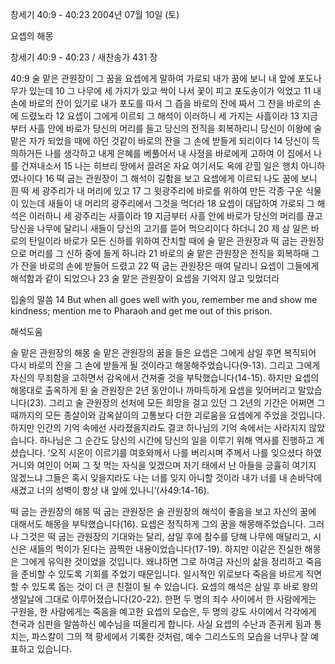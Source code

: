 창세기 40:9 - 40:23 
2004년 07월 10일 (토)

요셉의 해몽



창세기 40:9 - 40:23 / 새찬송가 431 장


40:9 술 맡은 관원장이 그 꿈을 요셉에게 말하여 가로되 내가 꿈에 보니 내 앞에 포도나무가 있는데 10 그 나무에 세 가지가 있고 싹이 나서 꽃이 피고 포도송이가 익었고 11 내 손에 바로의 잔이 있기로 내가 포도를 따서 그 즙을 바로의 잔에 짜서 그 잔을 바로의 손에 드렸노라 12 요셉이 그에게 이르되 그 해석이 이러하니 세 가지는 사흘이라 13 지금부터 사흘 안에 바로가 당신의 머리를 들고 당신의 전직을 회복하리니 당신이 이왕에 술 맡은 자가 되었을 때에 하던 것같이 바로의 잔을 그 손에 받들게 되리이다 14 당신이 득의하거든 나를 생각하고 내게 은혜를 베풀어서 내 사정을 바로에게 고하여 이 집에서 나를 건져내소서 15 나는 히브리 땅에서 끌려온 자요 여기서도 옥에 갇힐 일은 행치 아니하였나이다 16 떡 굽는 관원장이 그 해석이 길함을 보고 요셉에게 이르되 나도 꿈에 보니 흰 떡 세 광주리가 내 머리에 있고 17 그 윗광주리에 바로를 위하여 만든 각종 구운 식물이 있는데 새들이 내 머리의 광주리에서 그것을 먹더라 18 요셉이 대답하여 가로되 그 해석은 이러하니 세 광주리는 사흘이라 19 지금부터 사흘 안에 바로가 당신의 머리를 끊고 당신을 나무에 달리니 새들이 당신의 고기를 뜯어 먹으리이다 하더니 20 제 삼 일은 바로의 탄일이라 바로가 모든 신하를 위하여 잔치할 때에 술 맡은 관원장과 떡 굽는 관원장으로 머리를 그 신하 중에 들게 하니라 21 바로의 술 맡은 관원장은 전직을 회복하매 그가 잔을 바로의 손에 받들어 드렸고 22 떡 굽는 관원장은 매여 달리니 요셉이 그들에게 해석함과 같이 되었으나 23 술 맡은 관원장이 요셉을 기억지 않고 잊었더라 

입술의 말씀 
14 But when all goes well with you, remember me and show me kindness; mention me to Pharaoh and get me out of this prison.

해석도움





술 맡은 관원장의 해몽 
술 맡은 관원장의 꿈을 들은 요셉은 그에게 삼일 후면 복직되어 다시 바로의 잔을 그 손에 받들게 될 것이라고 해몽해주었습니다(9-13). 그리고 그에게 자신의 무죄함을 고하면서 감옥에서 건져줄 것을 부탁했습니다(14-15). 하지만 요셉의 해몽대로 출옥하게 된 술 관원장은 2년 동안이나 까마득하게 요셉을 잊어버리고 말았습니다(23). 그리고 술 관원장의 선처에 모든 희망을 걸고 있던 그 2년의 기간은 어쩌면 그때까지의 모든 종살이와 감옥살이의 고통보다 더한 괴로움을 요셉에게 주었을 것입니다. 하지만 인간의 기억 속에선 사라졌을지라도 결코 하나님의 기억 속에서는 사라지지 않았습니다. 하나님은 그 순간도 당신의 시간에 당신의 일을 이루기 위해 역사를 진행하고 계셨습니다. ‘오직 시온이 이르기를 여호와께서 나를 버리시며 주께서 나를 잊으셨다 하였거니와 여인이 어찌 그 젖 먹는 자식을 잊겠으며 자기 태에서 난 아들을 긍휼히 여기지 않겠느냐 그들은 혹시 잊을지라도 나는 너를 잊지 아니할 것이라 내가 너를 내 손바닥에 새겼고 너의 성벽이 항상 내 앞에 있나니’(사49:14-16). 

떡 굽는 관원장의 해몽 
떡 굽는 관원장은 술 관원장의 해석이 좋음을 보고 자신의 꿈에 대해서도 해몽을 부탁했습니다(16). 요셉은 정직하게 그의 꿈을 해몽해주었습니다. 그러나 그것은 떡 굽는 관원장의 기대와는 달리, 삼일 후에 참수를 당해 나무에 매달리고, 시신은 새들의 먹이가 된다는 끔찍한 내용이었습니다(17-19). 하지만 이같은 진실한 해몽은 그에게 유익한 것이었을 것입니다. 왜냐하면 그로 하여금 자신의 삶을 정리하고 죽음을 준비할 수 있도록 기회를 주었기 때문입니다. 일시적인 위로보다 죽음을 바르게 직면할 수 있도록 돕는 것이 더 큰 친절이 될 수 있습니다. 요셉의 해석은 삼일 후 바로 왕의 생일날에 그대로 이루어졌습니다(20-22). 한편 두 명의 죄수 사이에서 한 사람에게는 구원을, 한 사람에게는 죽음을 예고한 요셉의 모습은, 두 명의 강도 사이에서 각각에게 천국과 심판을 말씀하신 예수님을 떠올리게 합니다. 사실 요셉의 수난과 존귀케 됨과 통치는, 파스칼이 그의 책 팡세에서 기록한 것처럼, 예수 그리스도의 모습을 너무나 잘 예표하고 있습니다.
